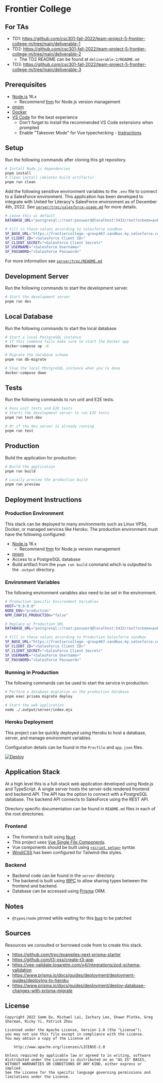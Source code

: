 # Frontier College

## For TAs

- TD1: https://github.com/csc301-fall-2022/team-project-5-frontier-college-m/tree/main/deliverable-1
- TD2: https://github.com/csc301-fall-2022/team-project-5-frontier-college-m/tree/main/deliverable-2
  - The TD2 README can be found at `deliverable-2/README.md`
- TD3: https://github.com/csc301-fall-2022/team-project-5-frontier-college-m/tree/main/deliverable-3

## Prerequisites

- [Node.js](https://nodejs.org/en/) 16.x
  - Recommend [fnm](https://github.com/Schniz/fnm) for Node.js version management
- [pnpm](https://pnpm.io/)
- [Docker](https://www.docker.com/)
- [VS Code](https://code.visualstudio.com/) for the best experience
  - Don't forget to install the recommended VS Code extensions when prompted
  - Enable "Takeover Mode" for Vue typechecking - [Instructions](https://github.com/johnsoncodehk/volar/discussions/471)

## Setup

Run the following commands after cloning this git repository.

```bash
# Install Node.js dependencies
pnpm install
# Clean install (deletes build artifacts)
pnpm run clean
```

Add the following sensitive environment variables to the `.env` file to connect to a SalesForce environment. This application has been developed to integrate with United for Literacy's SalesForce environment as of December 4th, 2022. See [`server/trpc/salesforce-usage.md`](https://github.com/csc301-fall-2022/team-project-5-frontier-college-m/tree/main/server/trpc/salesforce-usage.md) for more details.

```bash
# Leave this as default
DATABASE_URL="postgresql://root:password@localhost:5433/root?schema=public"

# Fill in these values according to salesforce sandbox
SF_BASE_URL="https://frontiercollege--group467.sandbox.my.salesforce.com"
SF_CLIENT_ID="<SalesForce Client ID>"
SF_CLIENT_SECRET="<SalesForce Client Secret>"
SF_USERNAME="<SalesForce Username>"
SF_PASSWORD="<SalesForce Password>"
```

For more information see [`server/trpc/README.md`](https://github.com/csc301-fall-2022/team-project-5-frontier-college-m/tree/main/server/trpc)

## Development Server

Run the following commands to start the development server.

```bash
# Start the development server
pnpm run dev
```

## Local Database

Run the following commands to start the local database

```bash
# Start a local PostgreSQL instance
# If this command fails make sure to start the Docker app
docker-compose up -d

# Migrate the database schema
pnpm run db-migrate

# Stop the local POstgreSQL instance when you're done
docker-compose down
```

## Tests

Run the following commands to run unit and E2E tests.

```bash
# Runs unit tests and E2E tests
# Starts the development server to run E2E tests
pnpm run test-dev

# Or if the dev server is already running
pnpm run test
```

## Production

Build the application for production:

```bash
# Build the application
pnpm run build

# Locally preview the production build
pnpm run preview
```

## Deployment Instructions

### Production Environment

This stack can be deployed to many environments such as Linux VPSs, Docker, or managed services like Heroku. The production environment must have the following configured:

- [Node.js](https://nodejs.org/en/) 16.x
  - Recommend [fnm](https://github.com/Schniz/fnm) for Node.js version management
- [pnpm](https://pnpm.io/)
- Access to a PostgreSQL database
- Build artifact from the `pnpm run build` command which is outputted to the `.output` directory.

### Environment Variables

The following environment variables also need to be set in the environment.

```bash
# Production Specific Environment Variables
HOST="0.0.0.0"
NODE_ENV="production"
NPM_CONFIG_PRODUCTIOn="false"

# Replace w/ Production URL
DATABASE_URL="postgresql://root:password@localhost:5433/root?schema=public"

# Fill in these values according to Production Salesforce sandbox
SF_BASE_URL="https://frontiercollege--group467.sandbox.my.salesforce.com"
SF_CLIENT_ID="<SalesForce Client ID>"
SF_CLIENT_SECRET="<SalesForce Client Secret>"
SF_USERNAME="<SalesForce Username>"
SF_PASSWORD="<SalesForce Password>"
```

### Running in Production

The following commands can be used to start the service in production.

```bash
# Perform a database migration on the production database
pnpm exec prisma migrate deploy

# Start the web application
node ./.output/server/index.mjs
```

### Heroku Deployment

This project can be quickly deployed using Heroku to host a database, server, and manage environment variables.

Configuration details can be found in the `Procfile` and `app.json` files.

[![Deploy](https://www.herokucdn.com/deploy/button.svg)](https://heroku.com/deploy?template=https://github.com/csc301-fall-2022/team-project-5-frontier-college-m)

<!-- 1. Create a new Heroku app
1. Add the `Heroku Postgres Add-On` to your app. This will automatically configure the `DATABASE_URL` environment variable
2. Set the other remaining environment variables
3. Link this repository to your Heroku app
4. Push your app to Heroku.

Remaining Heroku configuration for the build environment and scripts can be found in `app.json` and `Procfile` respectively.

See the following [Heroku Guide](https://devcenter.heroku.com/articles/git) for help completing steps 1, 4, and 5. Steps 2 and 3 can be completed using Heroku's web interface. -->

## Application Stack

At a high level this is a full-stack web application developed using Node.js and TypeScript. A single server hosts the server-side rendered frontend and backend API. The API has the option to connect with a PostgreSQL database. The backend API connects to SalesForce using the REST API.

Directory specific documentation can be found in `README.md` files in each of the root directories.

### Frontend

- The frontend is built using [Nuxt](https://nuxt.com/)
- This project uses [Vue Single File Components](https://vuejs.org/guide/scaling-up/sfc.html).
- Vue components should be built using [`<script setup>`](https://vuejs.org/api/sfc-script-setup.html) syntax
- [WindiCSS](https://windicss.org/) has been configured for Tailwind-like styles.

### Backend

- Backend code can be found in the `server` directory.
- The backend is built using [tRPC](https://trpc.io/) to allow sharing types between the frontend and backend.
- Database can be accessed using [Prisma](https://www.prisma.io/) ORM.

## Notes

- `@types/node` pinned while waiting for this [bug](https://github.com/vuejs/core/pull/6855) to be patched
<!-- - `trpc-nuxt` has been patched to use `superjson` transformer` -->

## Sources

Resources we consulted or borrowed code from to create this stack.

- https://github.com/trpc/examples-next-prisma-starter
- https://github.com/t3-oss/create-t3-app
- https://vee-validate.logaretm.com/v4/integrations/zod-schema-validation
- https://www.prisma.io/docs/guides/deployment/deployment-guides/deploying-to-heroku
- https://www.prisma.io/docs/guides/deployment/deploy-database-changes-with-prisma-migrate

## License

```
Copyright 2022 Samm Du, Michael Lai, Zachary Lee, Shawn Plotko, Greg Sherman, Ricky Yi, Patrick Zhou

Licensed under the Apache License, Version 2.0 (the "License");
you may not use this file except in compliance with the License.
You may obtain a copy of the License at

    http://www.apache.org/licenses/LICENSE-2.0

Unless required by applicable law or agreed to in writing, software
distributed under the License is distributed on an "AS IS" BASIS,
WITHOUT WARRANTIES OR CONDITIONS OF ANY KIND, either express or implied.
See the License for the specific language governing permissions and
limitations under the License.
```
